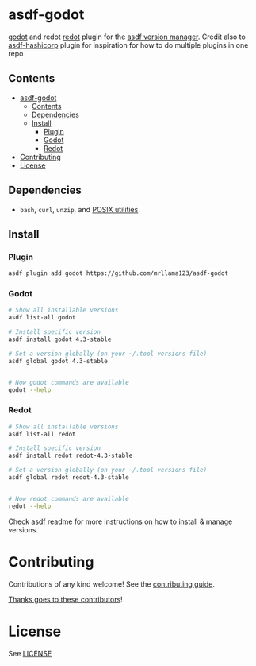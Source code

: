# asdf-godot

[godot](https://godotengine.org) and redot [redot](https://www.redotengine.org/) plugin for the [asdf version manager](https://asdf-vm.com).
Credit also to [asdf-hashicorp](https://github.com/asdf-community/asdf-hashicorp) plugin for inspiration for how to do multiple plugins in one repo
## Contents

- [asdf-godot](#asdf-godot)
  - [Contents](#contents)
  - [Dependencies](#dependencies)
  - [Install](#install)
    - [Plugin](#plugin)
    - [Godot](#godot)
    - [Redot](#redot)
- [Contributing](#contributing)
- [License](#license)

## Dependencies

- `bash`, `curl`, `unzip`, and [POSIX utilities](https://pubs.opengroup.org/onlinepubs/9699919799/idx/utilities.html).

## Install

### Plugin

```sh
asdf plugin add godot https://github.com/mrllama123/asdf-godot
```

### Godot
```sh
# Show all installable versions
asdf list-all godot

# Install specific version 
asdf install godot 4.3-stable

# Set a version globally (on your ~/.tool-versions file)
asdf global godot 4.3-stable


# Now godot commands are available
godot --help
```

### Redot
```sh
# Show all installable versions
asdf list-all redot

# Install specific version 
asdf install redot redot-4.3-stable

# Set a version globally (on your ~/.tool-versions file)
asdf global redot redot-4.3-stable


# Now redot commands are available
redot --help
```

Check [asdf](https://github.com/asdf-vm/asdf) readme for more instructions on how to
install & manage versions.

# Contributing

Contributions of any kind welcome! See the [contributing guide](contributing.md).

[Thanks goes to these contributors](https://github.com/ez-connect/asdf-godot/graphs/contributors)!

# License

See [LICENSE](LICENSE)
